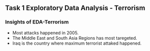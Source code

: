 ## Task 1  Exploratory Data Analysis - Terrorism

### Insights of EDA-Terrorism

- Most attacks happened in 2005.
- The Middle East and South Asia Regions has most taregeted.
- Iraq is the country where maximum terrorist attaked happened.
